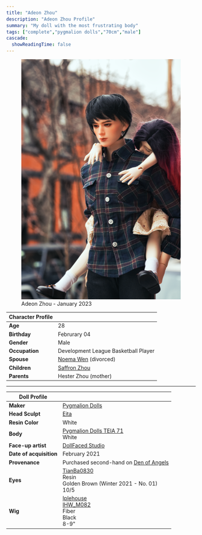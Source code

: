 ```yaml
---
title: "Adeon Zhou"
description: "Adeon Zhou Profile"
summary: "My doll with the most frustrating body"
tags: ["complete","pygmalion dolls","70cm","male"]
cascade:
  showReadingTime: false
---
```

<figure><img src="adeon-carrying-saffron.png" class="doll-profile-img" alt="A male doll with black hair in a plaid button up shirt carrying a sleeping child doll with red and black hair on his back" width="500"><figcaption>Adeon Zhou - January 2023</figcaption></figure> 

| Character Profile | |
| ----- | ---|
| **Age** | 28 |
| **Birthday** | Februrary 04 |
| **Gender** | Male |
| **Occupation** | Development League Basketball Player |
| **Spouse** | [Noema Wen](../neoma/) (divorced) |
| **Children** | [Saffron Zhou](../saffron/) |
| **Parents** | Hester Zhou (mother) |

---

| Doll Profile | |
| ----- | ---|
| **Maker** | [Pygmalion Dolls](https://pygmaliondolls.com/) |
| **Head Sculpt** | [Eita](https://pygmaliondolls.com/product/eitahead/144/?cate_no=25&display_group=1) |
| **Resin Color** | White |
| **Body** | [Pygmalion Dolls TEIA 71](https://pygmaliondolls.com/product/teia71-new-body/106/?cate_no=85&display_group=1)<br> White |
| **Face-up artist** | [DollFaced Studio](https://www.instagram.com/dollfacedstudio/) |
| **Date of acquisition** | February 2021 |
| **Provenance** | Purchased second-hand on [Den of Angels](https://denofangels.com) |
| **Eyes** | [TianBa0830](https://www.instagram.com/tianba0830/) <br> Resin <br> Golden Brown (Winter 2021 - No. 01) <br> 10/5 |
| **Wig** | [Iplehouse](https://iplehouse.com/home/?page_no=en_index&nhn1=en) <br> [IHW_M082](https://iplehouse.com/home/shop/item.php?it_id=1806185513&nhn1=en) <br> Fiber <br> Black <br> 8-9" |